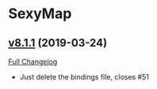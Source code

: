 # SexyMap

## [v8.1.1](https://github.com/funkydude/SexyMap/tree/v8.1.1) (2019-03-24)
[Full Changelog](https://github.com/funkydude/SexyMap/compare/v8.1.0...v8.1.1)

- Just delete the bindings file, closes #51  
